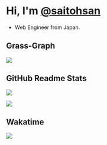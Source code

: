 # Hi, I'm [@saitohsan](https://github.com/saitohsan/saitohsan/)

* Web Engineer from Japan.

## Grass-Graph

[![](https://grass-graph.moshimo.works/images/saitohsan.png)](https://grass-graph.moshimo.works/)

## GitHub Readme Stats

[![](https://github-readme-stats.vercel.app/api?username=saitohsan)](https://github.com/anuraghazra/github-readme-stats)

[![](https://github-readme-stats.vercel.app/api/top-langs/?username=saitohsan&layout=default)](https://github.com/anuraghazra/github-readme-stats)

## Wakatime

[![](https://github-readme-stats.vercel.app/api/wakatime/?username=saitohsan&layout=default)](https://github.com/anuraghazra/github-readme-stats)
